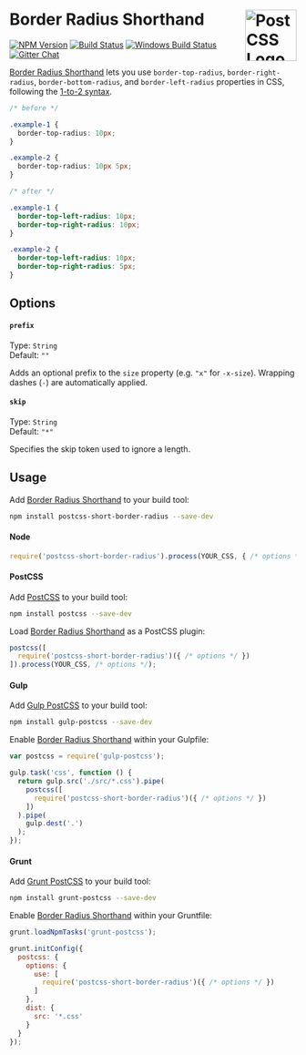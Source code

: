 # Border Radius Shorthand [<img src="https://postcss.github.io/postcss/logo.svg" alt="PostCSS Logo" width="90" height="90" align="right">][postcss]

[![NPM Version][npm-img]][npm-url]
[![Build Status][cli-img]][cli-url]
[![Windows Build Status][win-img]][win-url]
[![Gitter Chat][git-img]][git-url]

[Border Radius Shorthand] lets you use `border-top-radius`, `border-right-radius`, `border-bottom-radius`, and `border-left-radius` properties in CSS, following the [1-to-2 syntax].


```css
/* before */

.example-1 {
  border-top-radius: 10px;
}

.example-2 {
  border-top-radius: 10px 5px;
}

/* after */

.example-1 {
  border-top-left-radius: 10px;
  border-top-right-radius: 10px;
}

.example-2 {
  border-top-left-radius: 10px;
  border-top-right-radius: 5px;
}
```

## Options

#### `prefix`

Type: `String`  
Default: `""`

Adds an optional prefix to the `size` property (e.g. `"x"` for `-x-size`). Wrapping dashes (`-`) are automatically applied.

#### `skip`

Type: `String`  
Default: `"*"`

Specifies the skip token used to ignore a length.

## Usage

Add [Border Radius Shorthand] to your build tool:

```bash
npm install postcss-short-border-radius --save-dev
```

#### Node

```js
require('postcss-short-border-radius').process(YOUR_CSS, { /* options */ });
```

#### PostCSS

Add [PostCSS] to your build tool:

```bash
npm install postcss --save-dev
```

Load [Border Radius Shorthand] as a PostCSS plugin:

```js
postcss([
  require('postcss-short-border-radius')({ /* options */ })
]).process(YOUR_CSS, /* options */);
```

#### Gulp

Add [Gulp PostCSS] to your build tool:

```bash
npm install gulp-postcss --save-dev
```

Enable [Border Radius Shorthand] within your Gulpfile:

```js
var postcss = require('gulp-postcss');

gulp.task('css', function () {
  return gulp.src('./src/*.css').pipe(
    postcss([
      require('postcss-short-border-radius')({ /* options */ })
    ])
  ).pipe(
    gulp.dest('.')
  );
});
```

#### Grunt

Add [Grunt PostCSS] to your build tool:

```bash
npm install grunt-postcss --save-dev
```

Enable [Border Radius Shorthand] within your Gruntfile:

```js
grunt.loadNpmTasks('grunt-postcss');

grunt.initConfig({
  postcss: {
    options: {
      use: [
        require('postcss-short-border-radius')({ /* options */ })
      ]
    },
    dist: {
      src: '*.css'
    }
  }
});
```

[npm-url]: https://www.npmjs.com/package/postcss-short-border-radius
[npm-img]: https://img.shields.io/npm/v/postcss-short-border-radius.svg
[cli-url]: https://travis-ci.org/jonathantneal/postcss-short-border-radius
[cli-img]: https://img.shields.io/travis/jonathantneal/postcss-short-border-radius.svg
[win-url]: https://ci.appveyor.com/project/jonathantneal/postcss-short-border-radius
[win-img]: https://img.shields.io/appveyor/ci/jonathantneal/postcss-short-border-radius.svg
[git-url]: https://gitter.im/postcss/postcss
[  git-img]: https://img.shields.io/badge/chat-gitter-blue.svg

[Border Radius Shorthand]: https://github.com/jonathantneal/postcss-short-border-radius
[1-to-2 syntax]: https://developer.mozilla.org/en-US/docs/Web/CSS/Shorthand_properties#Tricky_edge_cases
[PostCSS]: https://github.com/postcss/postcss
[Grunt PostCSS]: https://github.com/nDmitry/grunt-postcss
[Gulp PostCSS]: https://github.com/postcss/gulp-postcss
